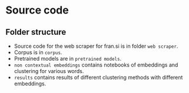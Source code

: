 # Source code

## Folder structure
 - Source code for the web scraper for fran.si is in folder `web scraper`.
 - Corpus is in `corpus`.
 - Pretrained models are in `pretrained models`.
 - `non contextual embeddings` contains notebooks of embeddings and clustering for various words.
 - `results` contains results of different clustering methods with different embeddings.

